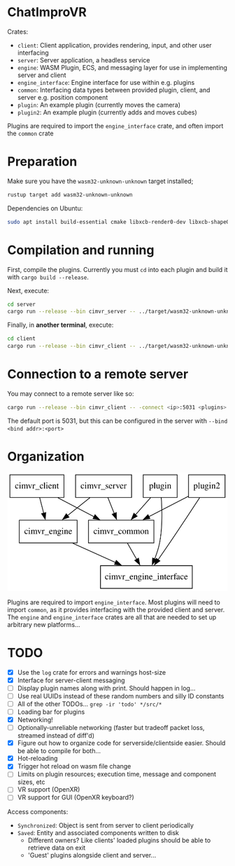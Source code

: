 # ChatImproVR
Crates:
* `client`: Client application, provides rendering, input, and other user interfacing
* `server`: Server application, a headless service
* `engine`: WASM Plugin, ECS, and messaging layer for use in implementing server and client
* `engine_interface`: Engine interface for use within e.g. plugins
* `common`: Interfacing data types between provided plugin, client, and server e.g. position component
* `plugin`: An example plugin (currently moves the camera)
* `plugin2`: An example plugin (currently adds and moves cubes)

Plugins are required to import the `engine_interface` crate, and often import the `common` crate

# Preparation
Make sure you have the `wasm32-unknown-unknown` target installed;
```sh
rustup target add wasm32-unknown-unknown
```

Dependencies on Ubuntu:
```sh
sudo apt install build-essential cmake libxcb-render0-dev libxcb-shape0-dev libxcb-xfixes0-dev libspeechd-dev libxkbcommon-dev libssl-dev
```

# Compilation and running
First, compile the plugins. Currently you must `cd` into each plugin and build it with `cargo build --release`.

Next, execute:
```sh
cd server
cargo run --release --bin cimvr_server -- ../target/wasm32-unknown-unknown/release/plugin*.wasm
```

Finally, in **another terminal**, execute:
```sh
cd client
cargo run --release --bin cimvr_client -- ../target/wasm32-unknown-unknown/release/plugin*.wasm
```

# Connection to a remote server
You may connect to a remote server like so:
```sh
cargo run --release --bin cimvr_client -- -connect <ip>:5031 <plugins>
```

The default port is 5031, but this can be configured in the server with `--bind <bind addr>:<port>`

# Organization 
![Visual aid for crate graph](./graph.svg)

Plugins are required to import `engine_interface`. Most plugins will need to import `common`, as it provides interfacing with the provided client and server. The `engine` and `engine_interface` crates are all that are needed to set up arbitrary new platforms...

# TODO
* [x] Use the `log` crate for errors and warnings host-size
* [x] Interface for server-client messaging
* [ ] Display plugin names along with print. Should happen in log...
* [ ] Use real UUIDs instead of these random numbers and silly ID constants
* [ ] All of the other TODOs... `grep -ir 'todo' */src/*`
* [ ] Loading bar for plugins
* [x] Networking!
* [ ] Optionally-unreliable networking (faster but tradeoff packet loss, streamed instead of diff'd) 
* [x] Figure out how to organize code for serverside/clientside easier. Should be able to compile for both...
* [x] Hot-reloading
* [x] Trigger hot reload on wasm file change
* [ ] Limits on plugin resources; execution time, message and component sizes, etc
* [ ] VR support (OpenXR)
* [ ] VR support for GUI (OpenXR keyboard?)

Access components:
* `Synchronized`: Object is sent from server to client periodically
* `Saved`: Entity and associated components written to disk 
    * Different owners? Like clients' loaded plugins should be able to retrieve data on exit
    * 'Guest' plugins alongside client and server...
